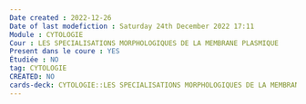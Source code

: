 ```yaml
---
Date created : 2022-12-26
Date of last modefiction : Saturday 24th December 2022 17:11
Module : CYTOLOGIE
Cour : LES SPECIALISATIONS MORPHOLOGIQUES DE LA MEMBRANE PLASMIQUE
Present dans le coure : YES
Étudiée : NO
tag: CYTOLOGIE
CREATED: NO
cards-deck: CYTOLOGIE::LES SPECIALISATIONS MORPHOLOGIQUES DE LA MEMBRANE PLASMIQUE
---
```

```toc
```
```toc
```


